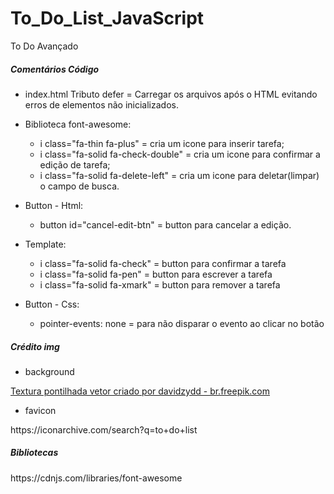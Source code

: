 # To_Do_List_JavaScript
To Do Avançado

##### Comentários Código
* index.html
Tributo defer =  Carregar os arquivos após o HTML evitando erros de elementos não inicializados.
* Biblioteca font-awesome: 
    * i class="fa-thin fa-plus" =  cria um icone para inserir tarefa;
    * i class="fa-solid fa-check-double" = cria um icone para confirmar a edição de tarefa;
    * i class="fa-solid fa-delete-left" = cria um icone para deletar(limpar) o campo de busca.
 * Button - Html:
    * button id="cancel-edit-btn" = button para cancelar a edição.

 * Template:
    * i class="fa-solid fa-check" = button para confirmar a tarefa
    * i class="fa-solid fa-pen" = button para escrever a tarefa
    * i class="fa-solid fa-xmark" = button para remover a tarefa

* Button - Css:
    * pointer-events: none = para não disparar o evento ao clicar no botão
##### Crédito img

* background
<p><a href='https://br.freepik.com/fotos-vetores-gratis/textura-pontilhada'>Textura pontilhada vetor criado por davidzydd - br.freepik.com</a></p>

* favicon

<p>https://iconarchive.com/search?q=to+do+list</p>

##### Bibliotecas
<p>https://cdnjs.com/libraries/font-awesome</p>